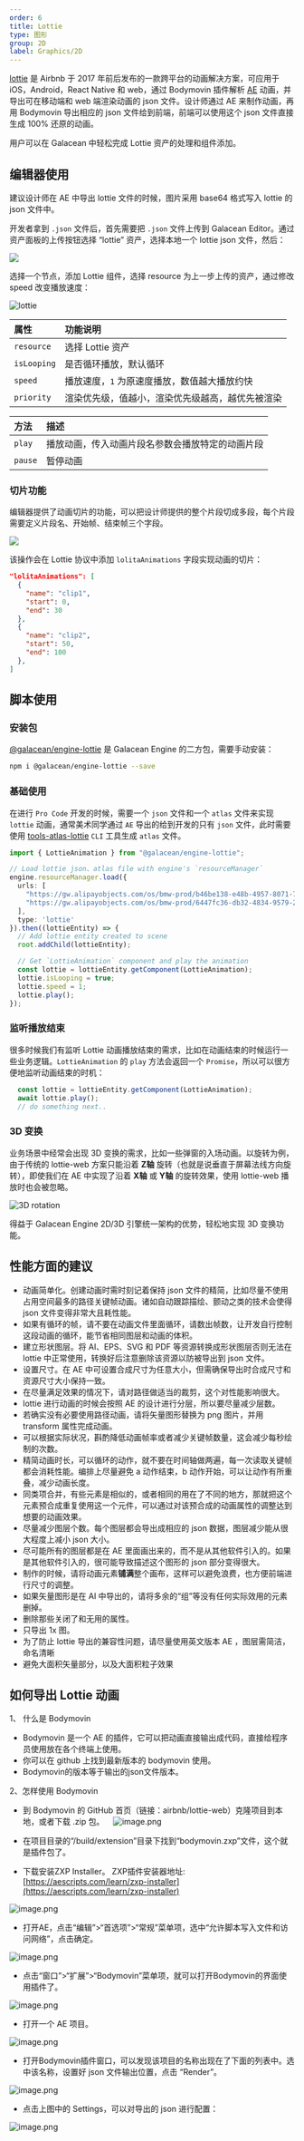 ```yaml
---
order: 6
title: Lottie
type: 图形
group: 2D
label: Graphics/2D
---
```



[lottie](https://airbnb.io/lottie/) 是 Airbnb 于 2017 年前后发布的一款跨平台的动画解决方案，可应用于 iOS，Android，React Native 和 web，通过 Bodymovin 插件解析 [AE](https://www.adobe.com/products/aftereffects.html) 动画，并导出可在移动端和 web 端渲染动画的 json 文件。设计师通过 AE 来制作动画，再用 Bodymovin 导出相应的 json 文件给到前端，前端可以使用这个 json 文件直接生成 100% 还原的动画。

用户可以在 Galacean 中轻松完成 Lottie 资产的处理和组件添加。

## 编辑器使用

建议设计师在 AE 中导出 lottie 文件的时候，图片采用 base64 格式写入 lottie 的 json 文件中。

开发者拿到 `.json` 文件后，首先需要把 `.json` 文件上传到 Galacean Editor。通过资产面板的上传按钮选择 “lottie” 资产，选择本地一个 lottie json 文件，然后：

<img src="https://mdn.alipayobjects.com/huamei_w6ifet/afts/img/A*UQ1LTI_mYv4AAAAAAAAAAAAADjCHAQ/original"   />

选择一个节点，添加 Lottie 组件，选择 resource 为上一步上传的资产，通过修改 speed 改变播放速度：

![lottie](https://mdn.alipayobjects.com/huamei_w6ifet/afts/img/A*ehFMT7vBaCAAAAAAAAAAAAAADjCHAQ/original)

| 属性 | 功能说明 |
| :--- | :--- |
| `resource` | 选择 Lottie 资产 |
| `isLooping` | 是否循环播放，默认循环 |
| `speed` | 播放速度，`1` 为原速度播放，数值越大播放约快 |
| `priority` | 渲染优先级，值越小，渲染优先级越高，越优先被渲染 |

| 方法 |  描述 |
| :--- | :--- |
| `play` | 播放动画，传入动画片段名参数会播放特定的动画片段 |
| `pause` | 暂停动画 |

### 切片功能

编辑器提供了动画切片的功能，可以把设计师提供的整个片段切成多段，每个片段需要定义片段名、开始帧、结束帧三个字段。

<playground src="lottie-clips.ts"></playground>

<img src="https://mdn.alipayobjects.com/huamei_w6ifet/afts/img/A*skjbSZjSpYoAAAAAAAAAAAAADjCHAQ/original" style="zoom:100%;" />

该操作会在 Lottie 协议中添加 `lolitaAnimations` 字段实现动画的切片：

```json
"lolitaAnimations": [
  {
    "name": "clip1",
    "start": 0,
    "end": 30
  },
  {
    "name": "clip2",
    "start": 50,
    "end": 100
  },
]
```

## 脚本使用

### 安装包

<a href="https://www.npmjs.com/package/@galacean/engine-lottie" target="_blank">@galacean/engine-lottie</a> 是 Galacean Engine 的二方包，需要手动安装：

```bash
npm i @galacean/engine-lottie --save
```

### 基础使用

在进行 `Pro Code` 开发的时候，需要一个 `json` 文件和一个 `atlas` 文件来实现 `lottie` 动画，通常美术同学通过 `AE` 导出的给到开发的只有 `json` 文件，此时需要使用 [tools-atlas-lottie](https://www.npmjs.com/package/@galacean/tools-atlas-lottie) `CLI` 工具生成 `atlas` 文件。

```typescript
import { LottieAnimation } from "@galacean/engine-lottie";

// Load lottie json、atlas file with engine's `resourceManager`
engine.resourceManager.load({
  urls: [
    "https://gw.alipayobjects.com/os/bmw-prod/b46be138-e48b-4957-8071-7229661aba53.json",
    "https://gw.alipayobjects.com/os/bmw-prod/6447fc36-db32-4834-9579-24fe33534f55.atlas"
  ],
  type: 'lottie'
}).then((lottieEntity) => {
  // Add lottie entity created to scene 
  root.addChild(lottieEntity);

  // Get `LottieAnimation` component and play the animation
  const lottie = lottieEntity.getComponent(LottieAnimation);
  lottie.isLooping = true;
  lottie.speed = 1;
  lottie.play();
});
```

<playground src="lottie.ts"></playground>

### 监听播放结束

很多时候我们有监听 Lottie 动画播放结束的需求，比如在动画结束的时候运行一些业务逻辑。`LottieAnimation` 的 `play` 方法会返回一个 `Promise`，所以可以很方便地监听动画结束的时机：

```typescript
  const lottie = lottieEntity.getComponent(LottieAnimation);
  await lottie.play();
  // do something next..
```

### 3D 变换

业务场景中经常会出现 3D 变换的需求，比如一些弹窗的入场动画。以旋转为例，由于传统的 lottie-web 方案只能沿着 **Z轴** 旋转（也就是说垂直于屏幕法线方向旋转），即使我们在 AE 中实现了沿着 **X轴** 或 **Y轴** 的旋转效果，使用 lottie-web  播放时也会被忽略。

![3D rotation](https://gw.alipayobjects.com/mdn/rms_d27172/afts/img/A*qVYxTaEdVBgAAAAAAAAAAAAAARQnAQ)

得益于 Galacean Engine 2D/3D 引擎统一架构的优势，轻松地实现 3D 变换功能。

<playground src="lottie-3d-rotation.ts"></playground>

## 性能方面的建议

- 动画简单化。创建动画时需时刻记着保持 json 文件的精简，比如尽量不使用占用空间最多的路径关键帧动画。诸如自动跟踪描绘、颤动之类的技术会使得 json 文件变得非常大且耗性能。
- 如果有循环的帧，请不要在动画文件里面循环，请数出帧数，让开发自行控制这段动画的循环，能节省相同图层和动画的体积。
- 建立形状图层。将 AI、EPS、SVG 和 PDF 等资源转换成形状图层否则无法在 lottie 中正常使用，转换好后注意删除该资源以防被导出到 json 文件。
- 设置尺寸。在 AE 中可设置合成尺寸为任意大小，但需确保导出时合成尺寸和资源尺寸大小保持一致。
- 在尽量满足效果的情况下，请对路径做适当的裁剪，这个对性能影响很大。
- lottie 进行动画的时候会按照 AE 的设计进行分层，所以要尽量减少层数。
- 若确实没有必要使用路径动画，请将矢量图形替换为 png 图片，并用 transform 属性完成动画。
- 可以根据实际状况，斟酌降低动画帧率或者减少关键帧数量，这会减少每秒绘制的次数。
- 精简动画时长，可以循环的动作，就不要在时间轴做两遍，每一次读取关键帧都会消耗性能。编排上尽量避免 a 动作结束，b 动作开始，可以让动作有所重叠，减少动画长度。
- 同类项合并，有些元素是相似的，或者相同的用在了不同的地方，那就把这个元素预合成重复使用这一个元件，可以通过对该预合成的动画属性的调整达到想要的动画效果。
- 尽量减少图层个数。每个图层都会导出成相应的 json 数据，图层减少能从很大程度上减小 json 大小。
- 尽可能所有的图层都是在 AE 里面画出来的，而不是从其他软件引入的。如果是其他软件引入的，很可能导致描述这个图形的 json 部分变得很大。
- 制作的时候，请将动画元素**铺满**整个画布，这样可以避免浪费，也方便前端进行尺寸的调整。
- 如果矢量图形是在 AI 中导出的，请将多余的“组”等没有任何实际效用的元素删掉。
- 删除那些关闭了和无用的属性。
- 只导出 1x 图。
- 为了防止 lottie 导出的兼容性问题，请尽量使用英文版本 AE ，图层需简洁，命名清晰
- 避免大面积矢量部分，以及大面积粒子效果

## 如何导出 Lottie 动画

1、 什么是 Bodymovin

- Bodymovin 是一个 AE 的插件，它可以把动画直接输出成代码，直接给程序员使用放在各个终端上使用。
- 你可以在 github 上找到最新版本的 bodymovin 使用。
- Bodymovin的版本等于输出的json文件版本。


2、怎样使用 Bodymovin

- 到 Bodymovin 的 GitHub 首页（链接：airbnb/lottie-web）克隆项目到本地，或者下载 .zip 包。   
![image.png](https://gw.alipayobjects.com/zos/OasisHub/429a17b1-19b3-41b8-902c-4992d722832f/1597673434824-27e06992-4a7d-486a-8514-62a470c53789.png)
      
- 在项目目录的“/build/extension”目录下找到“bodymovin.zxp”文件，这个就是插件包了。
- 下载安装ZXP Installer。
ZXP插件安装器地址: [https://aescripts.com/learn/zxp-installer](https://aescripts.com/learn/zxp-installer) <br />

![image.png](https://gw.alipayobjects.com/zos/OasisHub/1e996008-498c-4845-953b-8d39f05503e0/1597674042809-af5a084f-f21b-4bf4-b0d4-7404466b2a1e.png)

- 打开AE，点击“编辑”>“首选项”>“常规”菜单项，选中“允许脚本写入文件和访问网络”，点击确定。  
      
![image.png](https://gw.alipayobjects.com/zos/OasisHub/22b31fcd-2b6e-4691-abd1-b173ccab87e7/1597674058269-f2242296-32c5-4ae9-973b-2943e04e94bc.png)
- 点击“窗口”>“扩展”>“Bodymovin”菜单项，就可以打开Bodymovin的界面使用插件了。

![image.png](https://gw.alipayobjects.com/zos/OasisHub/cb002ffc-4b59-4dbd-a85d-56e0c1809475/1597674100420-41e2440c-fe9a-4280-8000-4f384ccdf9c3.png)

- 打开一个 AE 项目。         
      
![image.png](https://gw.alicdn.com/imgextra/i3/O1CN01ChXn781jglsjOiFnx_!!6000000004578-2-tps-1336-995.png)
      
- 打开Bodymovin插件窗口，可以发现该项目的名称出现在了下面的列表中。选中该名称，设置好 json 文件输出位置，点击 “Render”。

![image.png](https://gw.alipayobjects.com/zos/OasisHub/605a89c4-4cde-4e36-a3cf-4d47abbd2f92/1597675512496-6c7320a9-fb09-460b-a2b0-e1a133020d9e.png)

- 点击上图中的 Settings，可以对导出的 json 进行配置：

![image.png](https://gw.alipayobjects.com/zos/OasisHub/8e63e349-dad4-4fc9-a535-121aa92450b4/1597675671244-f967fb47-da02-4033-9c37-277e2056af40.png)
      
